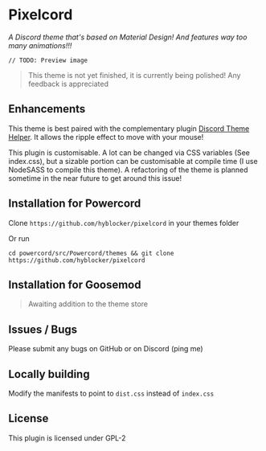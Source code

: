 # Pixelcord

*A Discord theme that's based on Material Design!*
*And features way too many animations!!!*

`// TODO: Preview image`

> This theme is not yet finished, it is currently being polished! Any feedback is appreciated

## Enhancements

This theme is best paired with the complementary plugin [Discord Theme Helper](https://github.com/hyblocker/discord-theme-helper). It allows the ripple effect to move with your mouse!

This plugin is customisable. A lot can be changed via CSS variables (See index.css), but a sizable portion can be customisable at compile time (I use NodeSASS to compile this theme). A refactoring of the theme is planned sometime in the near future to get around this issue!

## Installation for Powercord

Clone `https://github.com/hyblocker/pixelcord` in your themes folder

Or run

```
cd powercord/src/Powercord/themes && git clone https://github.com/hyblocker/pixelcord
```

## Installation for Goosemod

> Awaiting addition to the theme store

## Issues / Bugs

Please submit any bugs on GitHub or on Discord (ping me)

## Locally building

Modify the manifests to point to `dist.css` instead of `index.css`

## License

This plugin is licensed under GPL-2
